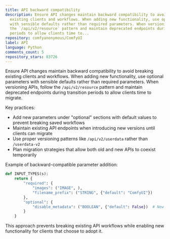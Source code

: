 ```yaml
---
title: API backward compatibility
description: Ensure API changes maintain backward compatibility to avoid breaking
  existing clients and workflows. When adding new functionality, use optional parameters
  with sensible defaults rather than required parameters. When versioning APIs, follow
  the `/api/v2/resource` pattern and maintain deprecated endpoints during transition
  periods to allow clients time to...
repository: comfyanonymous/ComfyUI
label: API
language: Python
comments_count: 5
repository_stars: 83726
---
```


Ensure API changes maintain backward compatibility to avoid breaking existing clients and workflows. When adding new functionality, use optional parameters with sensible defaults rather than required parameters. When versioning APIs, follow the `/api/v2/resource` pattern and maintain deprecated endpoints during transition periods to allow clients time to migrate.

Key practices:
- Add new parameters under "optional" sections with default values to prevent breaking saved workflows
- Maintain existing API endpoints when introducing new versions until clients can migrate
- Use proper versioning patterns like `/api/v2/userdata` rather than `/userdata-v2`
- Plan migration strategies that allow both old and new APIs to coexist temporarily

Example of backward-compatible parameter addition:
```python
def INPUT_TYPES(s):
    return {
        "required": {
            "images": ("IMAGE", ),
            "filename_prefix": ("STRING", {"default": "ComfyUI"})
        },
        "optional": {
            "disable_metadata": ("BOOLEAN", {"default": False})  # New parameter as optional
        }
    }
```

This approach prevents breaking existing API workflows while enabling new functionality for clients that choose to adopt it.